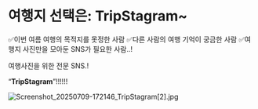 # 여행지 선택은: TripStagram~

✅이번 여름 여행의 목적지를 못정한 사람
✅다른 사람의 여행 기억이 궁금한 사람
✅여행지 사진만을 모아둔 SNS가 필요한 사람..!

여행사진을 위한 전문 SNS.!

“**TripStagram**”!!!!!!

![Screenshot_20250709-172146_TripStagram[2].jpg](attachment:36fa6d0d-8912-4e0c-9530-1a7b14b86d37:Screenshot_20250709-172146_TripStagram2.jpg)
